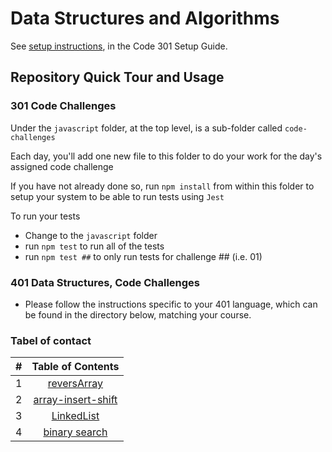 # Data Structures and Algorithms

See [setup instructions](https://codefellows.github.io/setup-guide/code-301/2-code-challenges), in the Code 301 Setup Guide.

## Repository Quick Tour and Usage

### 301 Code Challenges

Under the `javascript` folder, at the top level, is a sub-folder called `code-challenges`

Each day, you'll add one new file to this folder to do your work for the day's assigned code challenge

If you have not already done so, run `npm install` from within this folder to setup your system to be able to run tests using `Jest`

To run your tests

- Change to the `javascript` folder
- run `npm test` to run all of the tests
- run `npm test ##` to only run tests for challenge ## (i.e. 01)

### 401 Data Structures, Code Challenges

- Please follow the instructions specific to your 401 language, which can be found in the directory below, matching your course.
### Tabel of contact
| #      | Table of Contents 
| :---        |    :----:
| 1|[reversArray](./javascript/code-challenges/array-reverse/array-reverse.md) 
| 2|[array-insert-shift](./javascript/code-challenges/array-insert-shift/array-insert-shift.md) 
| 3|[LinkedList](./javascript/code-challenges/linked-list/readme.md) 
| 4|[binary search](./javascript/code-challenges/binary-search/binary-search.md) 


